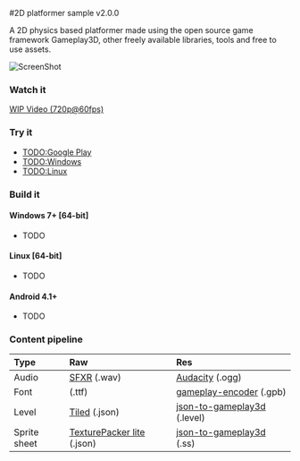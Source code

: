 #2D platformer sample v2.0.0

A 2D physics based platformer made using the open source game framework Gameplay3D, other freely available libraries, tools and free to use assets.

![ScreenShot](https://raw.githubusercontent.com/louis-mclaughlin/platformer-sample-gameplay3d/next/raw/textures/platformer_big.jpg)

### Watch it

[WIP Video (720p@60fps)](https://www.youtube.com/watch?v=03jDCVnvTzA)

### Try it

- [TODO:Google Play](https://github.com/louis-mclaughlin/platformer-sample-gameplay3d/tree/next)
- [TODO:Windows](https://github.com/louis-mclaughlin/platformer-sample-gameplay3d/tree/next)
- [TODO:Linux](https://github.com/louis-mclaughlin/platformer-sample-gameplay3d/tree/next)

### Build it

#### Windows 7+ [64-bit]

- TODO

#### Linux [64-bit]

- TODO

#### Android 4.1+

- TODO

### Content pipeline

| Type | Raw | Res |
| :--- |:--- | :--- |
| Audio | [SFXR](http://www.drpetter.se/project_sfxr.html) (.wav) | [Audacity](http://audacity.sourceforge.net/) (.ogg) |
| Font | (.ttf) | [gameplay-encoder](https://github.com/gameplay3d/GamePlay/wiki/Building-gameplay-encoder) (.gpb) |
| Level | [Tiled](http://www.mapeditor.org/) (.json) | [json-to-gameplay3d](https://github.com/louis-mclaughlin/json-to-gameplay3d) (.level) |
| Sprite sheet | [TexturePacker lite](https://www.codeandweb.com/texturepacker) (.json) | [json-to-gameplay3d](https://github.com/louis-mclaughlin/json-to-gameplay3d) (.ss) |
